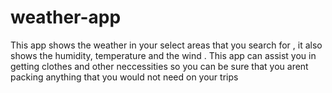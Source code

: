# weather-app
This app shows the weather in your select areas  that you search for ,
it also shows the humidity, temperature  and the wind .
This app can assist you in getting clothes and other neccessities so you can be sure that you arent packing anything that you would not need on your trips 

